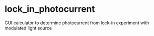 # lock_in_photocurrent
GUI calculator to determine photocurrent from lock-in experiment with modulated light source
